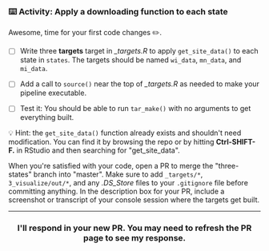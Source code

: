 ### :keyboard: Activity: Apply a downloading function to each state

Awesome, time for your first code changes :pencil2:.

- [ ] Write three **targets** target in *_targets.R* to apply `get_site_data()` to each state in `states`. The targets should be named `wi_data`, `mn_data`, and `mi_data`.

- [ ] Add a call to `source()` near the top of *_targets.R* as needed to make your pipeline executable.

- [ ] Test it: You should be able to run `tar_make()` with no arguments to get everything built.

:bulb: Hint: the `get_site_data()` function already exists and shouldn't need modification. You can find it by browsing the repo or by hitting **Ctrl-SHIFT-F.** in RStudio and then searching for "get_site_data".

When you're satisfied with your code, open a PR to merge the "three-states" branch into "master". Make sure to add `_targets/*`, `3_visualize/out/*`, and any *.DS_Store* files to your `.gitignore` file before committing anything. In the description box for your PR, include a screenshot or transcript of your console session where the targets get built.

<hr><h3 align="center">I'll respond in your new PR. You may need to refresh the PR page to see my response.</h3>
